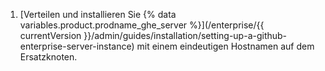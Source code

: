 1. [Verteilen und installieren Sie {% data variables.product.prodname_ghe_server %}](/enterprise/{{ currentVersion }}/admin/guides/installation/setting-up-a-github-enterprise-server-instance) mit einem eindeutigen Hostnamen auf dem Ersatzknoten.
